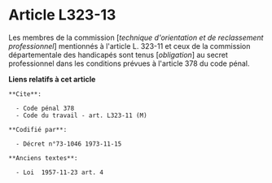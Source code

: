 # Article L323-13

Les membres de la commission [*technique d'orientation et de reclassement professionnel*] mentionnés à l'article L. 323-11 et
ceux de la commission départementale des handicapés sont tenus [*obligation*] au secret professionnel dans les conditions
prévues à l'article 378 du code pénal.

**Liens relatifs à cet article**

	**Cite**:

	  - Code pénal 378
	  - Code du travail - art. L323-11 (M)

	**Codifié par**:

	  - Décret n°73-1046 1973-11-15

	**Anciens textes**:

	  - Loi  1957-11-23 art. 4
